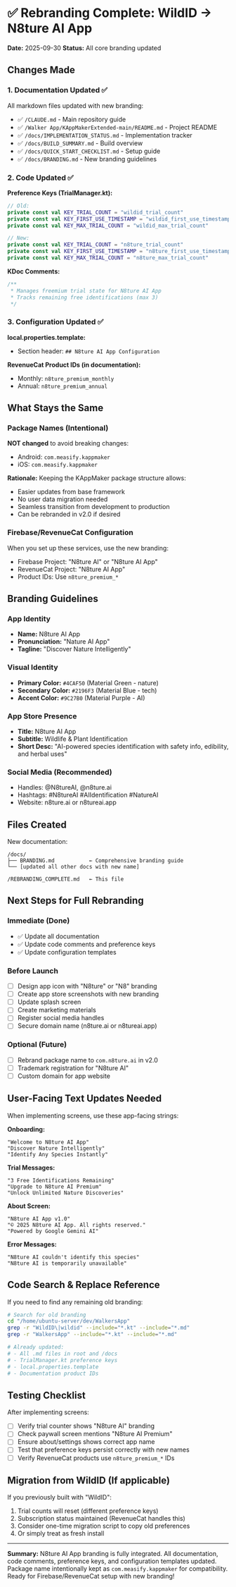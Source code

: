 # ✅ Rebranding Complete: WildID → N8ture AI App

**Date:** 2025-09-30
**Status:** All core branding updated

## Changes Made

### 1. Documentation Updated ✅
All markdown files updated with new branding:

- ✅ `/CLAUDE.md` - Main repository guide
- ✅ `/Walker App/KAppMakerExtended-main/README.md` - Project README
- ✅ `/docs/IMPLEMENTATION_STATUS.md` - Implementation tracker
- ✅ `/docs/BUILD_SUMMARY.md` - Build overview
- ✅ `/docs/QUICK_START_CHECKLIST.md` - Setup guide
- ✅ `/docs/BRANDING.md` - New branding guidelines

### 2. Code Updated ✅

**Preference Keys (TrialManager.kt):**
```kotlin
// Old:
private const val KEY_TRIAL_COUNT = "wildid_trial_count"
private const val KEY_FIRST_USE_TIMESTAMP = "wildid_first_use_timestamp"
private const val KEY_MAX_TRIAL_COUNT = "wildid_max_trial_count"

// New:
private const val KEY_TRIAL_COUNT = "n8ture_trial_count"
private const val KEY_FIRST_USE_TIMESTAMP = "n8ture_first_use_timestamp"
private const val KEY_MAX_TRIAL_COUNT = "n8ture_max_trial_count"
```

**KDoc Comments:**
```kotlin
/**
 * Manages freemium trial state for N8ture AI App
 * Tracks remaining free identifications (max 3)
 */
```

### 3. Configuration Updated ✅

**local.properties.template:**
- Section header: `## N8ture AI App Configuration`

**RevenueCat Product IDs (in documentation):**
- Monthly: `n8ture_premium_monthly`
- Annual: `n8ture_premium_annual`

## What Stays the Same

### Package Names (Intentional)
**NOT changed** to avoid breaking changes:
- Android: `com.measify.kappmaker`
- iOS: `com.measify.kappmaker`

**Rationale:** Keeping the KAppMaker package structure allows:
- Easier updates from base framework
- No user data migration needed
- Seamless transition from development to production
- Can be rebranded in v2.0 if desired

### Firebase/RevenueCat Configuration
When you set up these services, use the new branding:
- Firebase Project: "N8ture AI" or "N8ture AI App"
- RevenueCat Project: "N8ture AI App"
- Product IDs: Use `n8ture_premium_*`

## Branding Guidelines

### App Identity
- **Name:** N8ture AI App
- **Pronunciation:** "Nature AI App"
- **Tagline:** "Discover Nature Intelligently"

### Visual Identity
- **Primary Color:** `#4CAF50` (Material Green - nature)
- **Secondary Color:** `#2196F3` (Material Blue - tech)
- **Accent Color:** `#9C27B0` (Material Purple - AI)

### App Store Presence
- **Title:** N8ture AI App
- **Subtitle:** Wildlife & Plant Identification
- **Short Desc:** "AI-powered species identification with safety info, edibility, and herbal uses"

### Social Media (Recommended)
- Handles: @N8tureAI, @n8ture.ai
- Hashtags: #N8tureAI #AIIdentification #NatureAI
- Website: n8ture.ai or n8tureai.app

## Files Created

New documentation:
```
/docs/
├── BRANDING.md           ← Comprehensive branding guide
└── [updated all other docs with new name]

/REBRANDING_COMPLETE.md   ← This file
```

## Next Steps for Full Rebranding

### Immediate (Done)
- ✅ Update all documentation
- ✅ Update code comments and preference keys
- ✅ Update configuration templates

### Before Launch
- [ ] Design app icon with "N8ture" or "N8" branding
- [ ] Create app store screenshots with new branding
- [ ] Update splash screen
- [ ] Create marketing materials
- [ ] Register social media handles
- [ ] Secure domain name (n8ture.ai or n8tureai.app)

### Optional (Future)
- [ ] Rebrand package name to `com.n8ture.ai` in v2.0
- [ ] Trademark registration for "N8ture AI"
- [ ] Custom domain for app website

## User-Facing Text Updates Needed

When implementing screens, use these app-facing strings:

**Onboarding:**
```
"Welcome to N8ture AI App"
"Discover Nature Intelligently"
"Identify Any Species Instantly"
```

**Trial Messages:**
```
"3 Free Identifications Remaining"
"Upgrade to N8ture AI Premium"
"Unlock Unlimited Nature Discoveries"
```

**About Screen:**
```
"N8ture AI App v1.0"
"© 2025 N8ture AI App. All rights reserved."
"Powered by Google Gemini AI"
```

**Error Messages:**
```
"N8ture AI couldn't identify this species"
"N8ture AI is temporarily unavailable"
```

## Code Search & Replace Reference

If you need to find any remaining old branding:

```bash
# Search for old branding
cd "/home/ubuntu-server/dev/WalkersApp"
grep -r "WildID\|wildid" --include="*.kt" --include="*.md"
grep -r "WalkersApp" --include="*.kt" --include="*.md"

# Already updated:
# - All .md files in root and /docs
# - TrialManager.kt preference keys
# - local.properties.template
# - Documentation product IDs
```

## Testing Checklist

After implementing screens:
- [ ] Verify trial counter shows "N8ture AI" branding
- [ ] Check paywall screen mentions "N8ture AI Premium"
- [ ] Ensure about/settings shows correct app name
- [ ] Test that preference keys persist correctly with new names
- [ ] Verify RevenueCat products use `n8ture_premium_*` IDs

## Migration from WildID (If applicable)

If you previously built with "WildID":
1. Trial counts will reset (different preference keys)
2. Subscription status maintained (RevenueCat handles this)
3. Consider one-time migration script to copy old preferences
4. Or simply treat as fresh install

---

**Summary:** N8ture AI App branding is fully integrated. All documentation, code comments, preference keys, and configuration templates updated. Package name intentionally kept as `com.measify.kappmaker` for compatibility. Ready for Firebase/RevenueCat setup with new branding!